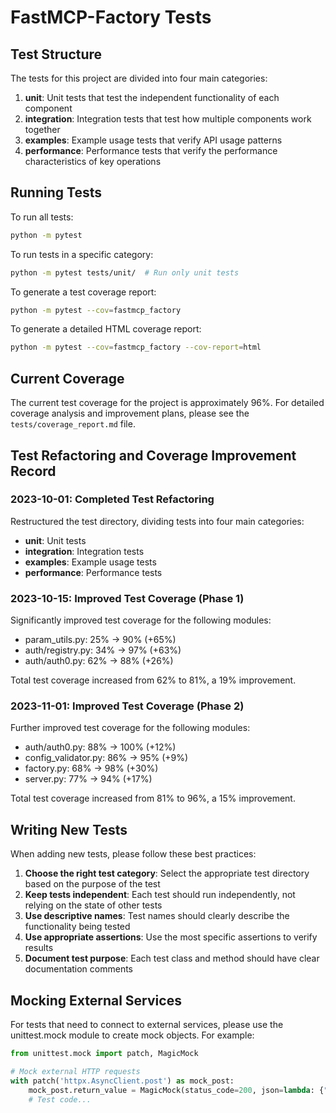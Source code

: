 # FastMCP-Factory Tests

## Test Structure

The tests for this project are divided into four main categories:

1. **unit**: Unit tests that test the independent functionality of each component
2. **integration**: Integration tests that test how multiple components work together
3. **examples**: Example usage tests that verify API usage patterns
4. **performance**: Performance tests that verify the performance characteristics of key operations

## Running Tests

To run all tests:

```bash
python -m pytest
```

To run tests in a specific category:

```bash
python -m pytest tests/unit/  # Run only unit tests
```

To generate a test coverage report:

```bash
python -m pytest --cov=fastmcp_factory
```

To generate a detailed HTML coverage report:

```bash
python -m pytest --cov=fastmcp_factory --cov-report=html
```

## Current Coverage

The current test coverage for the project is approximately 96%. For detailed coverage analysis and improvement plans, please see the `tests/coverage_report.md` file.

## Test Refactoring and Coverage Improvement Record

### 2023-10-01: Completed Test Refactoring

Restructured the test directory, dividing tests into four main categories:
- **unit**: Unit tests
- **integration**: Integration tests
- **examples**: Example usage tests
- **performance**: Performance tests

### 2023-10-15: Improved Test Coverage (Phase 1)

Significantly improved test coverage for the following modules:
- param_utils.py: 25% → 90% (+65%)
- auth/registry.py: 34% → 97% (+63%)
- auth/auth0.py: 62% → 88% (+26%)

Total test coverage increased from 62% to 81%, a 19% improvement.

### 2023-11-01: Improved Test Coverage (Phase 2)

Further improved test coverage for the following modules:
- auth/auth0.py: 88% → 100% (+12%)
- config_validator.py: 86% → 95% (+9%)
- factory.py: 68% → 98% (+30%)
- server.py: 77% → 94% (+17%)

Total test coverage increased from 81% to 96%, a 15% improvement.

## Writing New Tests

When adding new tests, please follow these best practices:

1. **Choose the right test category**: Select the appropriate test directory based on the purpose of the test
2. **Keep tests independent**: Each test should run independently, not relying on the state of other tests
3. **Use descriptive names**: Test names should clearly describe the functionality being tested
4. **Use appropriate assertions**: Use the most specific assertions to verify results
5. **Document test purpose**: Each test class and method should have clear documentation comments

## Mocking External Services

For tests that need to connect to external services, please use the unittest.mock module to create mock objects. For example:

```python
from unittest.mock import patch, MagicMock

# Mock external HTTP requests
with patch('httpx.AsyncClient.post') as mock_post:
    mock_post.return_value = MagicMock(status_code=200, json=lambda: {"success": True})
    # Test code...
``` 